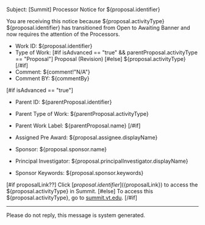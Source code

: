 Subject: [Summit] Processor Notice for ${proposal.identifier}

You are receiving this notice because ${proposal.activityType} ${proposal.identifier} has transitioned from Open to Awaiting Banner and now requires the attention of the Processors.

* Work ID: ${proposal.identifier}
* Type of Work: [#if isAdvanced == "true" && parentProposal.activityType == "Proposal"] Proposal (Revision) [#else] ${proposal.activityType} [/#if]
* Comment: ${comment!"N/A"}
* Comment BY: ${commentBy}

[#if isAdvanced == "true"]
* Parent ID: ${parentProposal.identifier}
* Parent Type of Work: ${parentProposal.activityType}
* Parent Work Label: ${parentProposal.name}
[/#if]

* Assigned Pre Award: ${proposal.assignee.displayName}
* Sponsor: ${proposal.sponsor.name}
* Principal Investigator: ${proposal.principalInvestigator.displayName}
* Sponsor Keywords: ${proposal.sponsor.keywords}

[#if proposalLink??]
Click [${proposal.identifier}](${proposalLink}) to access the ${proposal.activityType} in Summit.
[#else]
To access this ${proposal.activityType}, go to [summit.vt.edu](http://summit.vt.edu).
[/#if]

------------------------------------------------------------------------
Please do not reply, this message is system generated.
